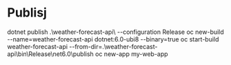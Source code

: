 # Publisj

dotnet publish .\weather-forecast-api\ --configuration Release
oc new-build --name=weather-forecast-api dotnet:6.0-ubi8 --binary=true
oc start-build weather-forecast-api --from-dir=.\weather-forecast-api\bin\Release\net6.0\publish
oc new-app my-web-app